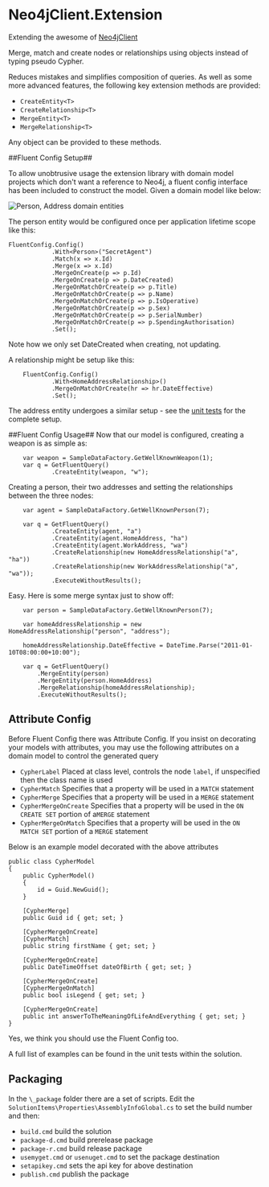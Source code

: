 # Neo4jClient.Extension #

Extending the awesome of [Neo4jClient](https://github.com/Readify/Neo4jClient)

Merge, match and create nodes or relationships using objects instead of typing pseudo Cypher.

Reduces mistakes and simplifies composition of queries. As well as some more advanced features, the following key extension methods are provided:

* `CreateEntity<T>`
* `CreateRelationship<T>`
* `MergeEntity<T>`
* `MergeRelationship<T>`

Any object can be provided to these methods. 

##Fluent Config Setup##

To allow unobtrusive usage the extension library with domain model projects which don't want a reference to Neo4j, a fluent config interface has been included to construct the model. Given a domain model like below:

![Person, Address domain entities](https://raw.githubusercontent.com/simonpinn/Neo4jClient.Extension/master/docs/images/TestDataDiagram.png)

The person entity would be configured once per application lifetime scope like this: 

	FluentConfig.Config()
                .With<Person>("SecretAgent")
                .Match(x => x.Id)
                .Merge(x => x.Id)
                .MergeOnCreate(p => p.Id)
                .MergeOnCreate(p => p.DateCreated)
                .MergeOnMatchOrCreate(p => p.Title)
                .MergeOnMatchOrCreate(p => p.Name)
                .MergeOnMatchOrCreate(p => p.IsOperative)
                .MergeOnMatchOrCreate(p => p.Sex)
                .MergeOnMatchOrCreate(p => p.SerialNumber)
                .MergeOnMatchOrCreate(p => p.SpendingAuthorisation)
                .Set();

Note how we only set DateCreated when creating, not updating.

A relationship might be setup like this:

		FluentConfig.Config()
                .With<HomeAddressRelationship>()
                .MergeOnMatchOrCreate(hr => hr.DateEffective)
                .Set();

The address entity undergoes a similar setup - see the [unit tests](https://github.com/simonpinn/Neo4jClient.Extension/blob/master/src/Neo4jClient.Extension.Test.Common/Neo/NeoConfig.cs) for the complete setup.

##Fluent Config Usage##
Now that our model is configured, creating a weapon is as simple as:

		var weapon = SampleDataFactory.GetWellKnownWeapon(1);
    	var q = GetFluentQuery()
                .CreateEntity(weapon, "w");

Creating a person, their two addresses and setting the relationships between the three nodes:

		var agent = SampleDataFactory.GetWellKnownPerson(7);

        var q = GetFluentQuery()
                .CreateEntity(agent, "a")
                .CreateEntity(agent.HomeAddress, "ha")
                .CreateEntity(agent.WorkAddress, "wa")
                .CreateRelationship(new HomeAddressRelationship("a", "ha"))
                .CreateRelationship(new WorkAddressRelationship("a", "wa"));
        		.ExecuteWithoutResults();

Easy. Here is some merge syntax just to show off:

		var person = SampleDataFactory.GetWellKnownPerson(7);

        var homeAddressRelationship = new HomeAddressRelationship("person", "address");

        homeAddressRelationship.DateEffective = DateTime.Parse("2011-01-10T08:00:00+10:00");

        var q = GetFluentQuery()
            .MergeEntity(person)
            .MergeEntity(person.HomeAddress)
            .MergeRelationship(homeAddressRelationship);
			.ExecuteWithoutResults();

## Attribute Config ##
Before Fluent Config there was Attribute Config. If you insist on decorating your models with attributes, you may use the following attributes on a domain model to control the generated query

* `CypherLabel` Placed at class level, controls the node `label`, if unspecified then the class name is used
* `CypherMatch` Specifies that a property will be used in a `MATCH` statement
* `CypherMerge` Specifies that a property will be used in a `MERGE` statement
* `CypherMergeOnCreate` Specifies that a property will be used in the `ON CREATE SET` portion of a`MERGE` statement
* `CypherMergeOnMatch` Specifies that a property will be used in the `ON MATCH SET` portion of a `MERGE` statement

Below is an example model decorated with the above attributes

    public class CypherModel
    {
        public CypherModel()
        {
            id = Guid.NewGuid();
        }

        [CypherMerge]
        public Guid id { get; set; }

        [CypherMergeOnCreate]
        [CypherMatch]
        public string firstName { get; set; }
        
        [CypherMergeOnCreate]
        public DateTimeOffset dateOfBirth { get; set; }
        
        [CypherMergeOnCreate]
        [CypherMergeOnMatch]
        public bool isLegend { get; set; }
        
        [CypherMergeOnCreate]
        public int answerToTheMeaningOfLifeAndEverything { get; set; }
    }

Yes, we think you should use the Fluent Config too.

A full list of examples can be found in the unit tests within the solution.


## Packaging ##
In the `\_package` folder there are a set of scripts. Edit the `SolutionItems\Properties\AssemblyInfoGlobal.cs` to set the build number and then:

* `build.cmd` build the solution
* `package-d.cmd` build prerelease package
* `package-r.cmd` build release package
* `usemyget.cmd` or `usenuget.cmd` to set the package destination
* `setapikey.cmd` sets the api key for above destination
* `publish.cmd` publish the package 